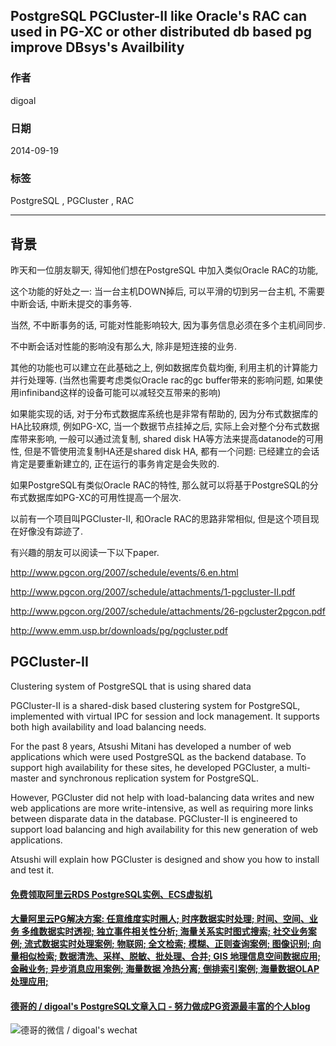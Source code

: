 ## PostgreSQL PGCluster-II like Oracle's RAC can used in PG-XC or other distributed db based pg improve DBsys's Availbility  
                               
### 作者              
digoal              
              
### 日期               
2014-09-19          
                
### 标签              
PostgreSQL , PGCluster , RAC    
                          
----                          
                           
## 背景           
昨天和一位朋友聊天, 得知他们想在PostgreSQL 中加入类似Oracle RAC的功能,   
  
这个功能的好处之一: 当一台主机DOWN掉后, 可以平滑的切到另一台主机, 不需要中断会话, 中断未提交的事务等.   
  
当然, 不中断事务的话, 可能对性能影响较大, 因为事务信息必须在多个主机间同步.  
  
不中断会话对性能的影响没有那么大, 除非是短连接的业务.  
  
其他的功能也可以建立在此基础之上, 例如数据库负载均衡, 利用主机的计算能力并行处理等. (当然也需要考虑类似Oracle rac的gc buffer带来的影响问题, 如果使用infiniband这样的设备可能可以减轻交互带来的影响)  
  
如果能实现的话, 对于分布式数据库系统也是非常有帮助的, 因为分布式数据库的HA比较麻烦, 例如PG-XC, 当一个数据节点挂掉之后, 实际上会对整个分布式数据库带来影响, 一般可以通过流复制, shared disk HA等方法来提高datanode的可用性, 但是不管使用流复制HA还是shared disk HA, 都有一个问题: 已经建立的会话肯定是要重新建立的, 正在运行的事务肯定是会失败的.  
  
如果PostgreSQL有类似Oracle RAC的特性, 那么就可以将基于PostgreSQL的分布式数据库如PG-XC的可用性提高一个层次.  
  
以前有一个项目叫PGCluster-II, 和Oracle RAC的思路非常相似, 但是这个项目现在好像没有踪迹了.  
  
有兴趣的朋友可以阅读一下以下paper.  
  
http://www.pgcon.org/2007/schedule/events/6.en.html  
  
http://www.pgcon.org/2007/schedule/attachments/1-pgcluster-II.pdf  
  
http://www.pgcon.org/2007/schedule/attachments/26-pgcluster2pgcon.pdf  
  
http://www.emm.usp.br/downloads/pg/pgcluster.pdf  
  
[<pgcluster-II>](20140919_01_pdf_001.pdf)  
  
[<pgcluster2pgcon>](20140919_01_pdf_002.pdf)  
  
## PGCluster-II  
Clustering system of PostgreSQL that is using shared data  
  
PGCluster-II is a shared-disk based clustering system for PostgreSQL, implemented with virtual IPC for session and lock management. It supports both high availability and load balancing needs.  
  
For the past 8 years, Atsushi Mitani has developed a number of web applications which were used PostgreSQL as the backend database. To support high availability for these sites, he developed PGCluster, a multi-master and synchronous replication system for PostgreSQL.  
  
However, PGCluster did not help with load-balancing data writes and new web applications are more write-intensive, as well as requiring more links between disparate data in the database. PGCluster-II is engineered to support load balancing and high availability for this new generation of web applications.  
  
Atsushi will explain how PGCluster is designed and show you how to install and test it.   
  
  
  
  
  
  
  
  
  
  
  
  
  
  
  
  
  
  
  
  
  
  
  
  
  
  
  
  
  
  
  
  
  
  
  
  
  
#### [免费领取阿里云RDS PostgreSQL实例、ECS虚拟机](https://www.aliyun.com/database/postgresqlactivity "57258f76c37864c6e6d23383d05714ea")
  
  
#### [大量阿里云PG解决方案: 任意维度实时圈人; 时序数据实时处理; 时间、空间、业务 多维数据实时透视; 独立事件相关性分析; 海量关系实时图式搜索; 社交业务案例; 流式数据实时处理案例; 物联网; 全文检索; 模糊、正则查询案例; 图像识别; 向量相似检索; 数据清洗、采样、脱敏、批处理、合并; GIS 地理信息空间数据应用; 金融业务; 异步消息应用案例; 海量数据 冷热分离; 倒排索引案例; 海量数据OLAP处理应用;](https://yq.aliyun.com/topic/118 "40cff096e9ed7122c512b35d8561d9c8")
  
  
#### [德哥的 / digoal's PostgreSQL文章入口 - 努力做成PG资源最丰富的个人blog](https://github.com/digoal/blog/blob/master/README.md "22709685feb7cab07d30f30387f0a9ae")
  
  
![德哥的微信 / digoal's wechat](../pic/digoal_weixin.jpg "f7ad92eeba24523fd47a6e1a0e691b59")
  
